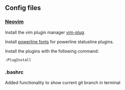 ## Config files 

### [Neovim](https://neovim.io)

Install the vim plugin manager [vim-plug](https://github.com/junegunn/vim-plug).

Install [powerline fonts](https://github.com/powerline/fonts) for powerline statusline plugins.

Install the plugins with the following command:

```
:PlugInstall
```

### .bashrc

Added functionality to show current git branch in terminal
